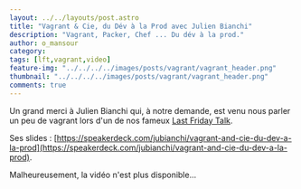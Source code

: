 ```yaml
---
layout: ../../layouts/post.astro
title: "Vagrant & Cie, du Dév à la Prod avec Julien Bianchi"
description: "Vagrant, Packer, Chef ... Du dév à la prod."
author: o_mansour
category:
tags: [lft,vagrant,video]
feature-img: "../../../../images/posts/vagrant/vagrant_header.png"
thumbnail: "../../../../images/posts/vagrant/vagrant_header.png"
comments: true
---
```


Un grand merci à Julien Bianchi qui, à notre demande, est venu nous parler un peu de vagrant lors d'un de nos fameux [Last Friday Talk](/tags/#lft).

Ses slides : [https://speakerdeck.com/jubianchi/vagrant-and-cie-du-dev-a-la-prod](https://speakerdeck.com/jubianchi/vagrant-and-cie-du-dev-a-la-prod).

Malheureusement, la vidéo n'est plus disponible...
